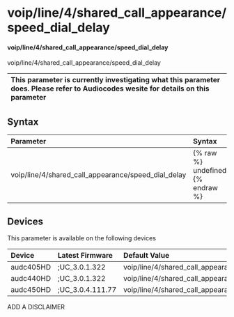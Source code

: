 ﻿---
description: voip/line/4/shared_call_appearance/speed_dial_delay
search: false
---

# voip/line/4/shared_call_appearance/speed_dial_delay

#### voip/line/4/shared_call_appearance/speed_dial_delay

voip/line/4/shared_call_appearance/speed_dial_delay


| This parameter is currently investigating what this parameter does. Please refer to Audiocodes wesite for details on this parameter | 
| :--- |

## Syntax
| Parameter | Syntax |
| :--- | :--- |
|voip/line/4/shared_call_appearance/speed_dial_delay | {% raw %} undefined {% endraw %}|

## Devices
This parameter is available on the following devices

| Device | Latest Firmware | Default Value |
|:---|:---|:---|
| audc405HD | ;UC_3.0.1.322 | voip/line/4/shared_call_appearance/speed_dial_delay=2 
| audc440HD | ;UC_3.0.1.322 | voip/line/4/shared_call_appearance/speed_dial_delay=2 
| audc450HD | ;UC_3.0.4.111.77 | voip/line/4/shared_call_appearance/speed_dial_delay=2 

ADD A DISCLAIMER
